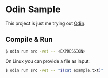 # Odin Sample

This project is just me trying out [Odin](https://odin-lang.org).

## Compile & Run

```sh
$ odin run src -vet -- <EXPRESSION>
```

On Linux you can provide a file as input:
```sh
$ odin run src -vet -- "$(cat example.txt)"
```
